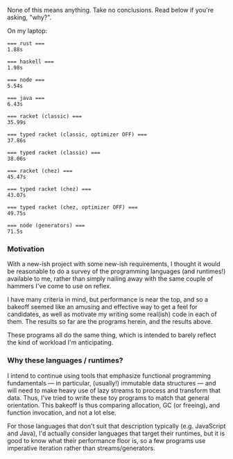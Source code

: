 None of this means anything. Take no conclusions. Read below if you're asking, "why?".

On my laptop:

```
=== rust ===
1.88s

=== haskell ===
1.98s

=== node ===
5.54s

=== java ===
6.43s

=== racket (classic) ===
35.99s

=== typed racket (classic, optimizer OFF) ===
37.86s

=== typed racket (classic) ===
38.06s

=== racket (chez) ===
45.47s

=== typed racket (chez) ===
43.07s

=== typed racket (chez, optimizer OFF) ===
49.75s

=== node (generators) ===
71.5s
```

### Motivation

With a new-ish project with some new-ish requirements, I thought it would be
reasonable to do a survey of the programming languages (and runtimes!)
available to me, rather than simply nailing away with the same couple of
hammers I've come to use on reflex.

I have many criteria in mind, but performance is near the top, and so a
bakeoff seemed like an amusing and effective way to get a feel for
candidates, as well as motivate my writing some real(ish) code in each of
them. The results so far are the programs herein, and the results above.

These programs all do the same thing, which is intended to barely reflect the
kind of workload I'm anticipating.

### Why these languages / runtimes?

I intend to continue using tools that emphasize functional programming
fundamentals — in particular, (usually!) immutable data structures — and will
need to make heavy use of lazy streams to process and transform that data.
Thus, I've tried to write these toy programs to match that general
orientation. This bakeoff is thus comparing allocation, GC (or freeing), and
function invocation, and not a lot else.

For those languages that don't suit that description typically (e.g.
JavaScript and Java), I'd actually consider languages that target
their runtimes, but it is good to know what their performance floor is, so a
few programs use imperative iteration rather than streams/generators.